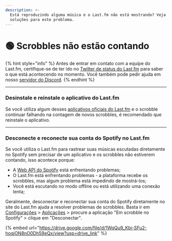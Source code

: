 ```yaml
---
description: >-
  Está reproduzindo alguma música e o Last.fm não está mostrando? Veja aqui
  soluções para este problema.
---
```


# 🟢 Scrobbles não estão contando

{% hint style="info" %}
Antes de entrar em contato com a equipe do Last.fm, certifique-se de ter ido no [Twitter de status do Last.fm](https://twitter.com/lastfmstatus) para saber o que está acontecendo no momento. Você também pode pedir ajuda em nosso [servidor do Discord](https://discord.gg/dNUcWVaTSb).
{% endhint %}

***

### Desinstale e reinstale o aplicativo do Last.fm <a href="#desinstale-e-reinstale-o-aplicativo-do-last.fm" id="desinstale-e-reinstale-o-aplicativo-do-last.fm"></a>

Se você utiliza algum desses [aplicativos oficiais do Last.fm](https://www.last.fm/pt/about/trackmymusic) e o scrobble continuar falhando na contagem de novos scrobbles, é recomendado que reinstale o aplicativo.



***

### Desconecte e reconecte sua conta do Spotify no Last.fm <a href="#desconecte-e-reconecte-sua-conta-do-spotify-no-last.fm" id="desconecte-e-reconecte-sua-conta-do-spotify-no-last.fm"></a>

Se você utiliza o Last.fm para rastrear suas músicas escutadas diretamente no Spotify sem precisar de um aplicativo e os scrobbles não estiverem contando, isso acontece porque:

* A [Web API do Spotify](https://developer.spotify.com/documentation/web-api/) está enfrentando problemas;
* O Last.fm está enfrentando problemas - a plataforma recebe os scrobbles, mas algum problema está impedindo de mostrá-los;
* Você está escutando no modo offline ou está utilizando uma conexão lenta;

Geralmente, desconectar e reconectar sua conta do Spotify diretamente no site do Last.fm ajuda a resolver problemas de scrobbles. Basta ir em [Configurações](https://www.last.fm/pt/settings) > [Aplicações](https://www.last.fm/pt/settings/applications) > procure a aplicação "Em scrobble no Spotify" > clique em "Desconectar".

{% embed url="https://drive.google.com/file/d/1WqQu9_Kbi-SFu2-hoqjON8nO0Dh59eQx/view?usp=drive_link" %}

